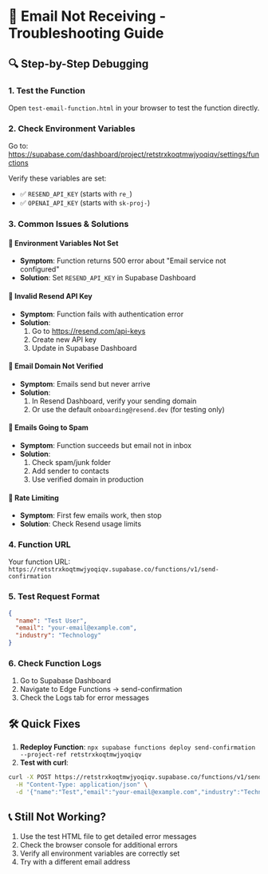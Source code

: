 # 📧 Email Not Receiving - Troubleshooting Guide

## 🔍 Step-by-Step Debugging

### 1. **Test the Function**
Open `test-email-function.html` in your browser to test the function directly.

### 2. **Check Environment Variables**
Go to: https://supabase.com/dashboard/project/retstrxkoqtmwjyoqiqv/settings/functions

Verify these variables are set:
- ✅ `RESEND_API_KEY` (starts with `re_`)
- ✅ `OPENAI_API_KEY` (starts with `sk-proj-`)

### 3. **Common Issues & Solutions**

#### 🚨 **Environment Variables Not Set**
- **Symptom**: Function returns 500 error about "Email service not configured"
- **Solution**: Set `RESEND_API_KEY` in Supabase Dashboard

#### 🚨 **Invalid Resend API Key**
- **Symptom**: Function fails with authentication error
- **Solution**: 
  1. Go to https://resend.com/api-keys
  2. Create new API key
  3. Update in Supabase Dashboard

#### 🚨 **Email Domain Not Verified**
- **Symptom**: Emails send but never arrive
- **Solution**: 
  1. In Resend Dashboard, verify your sending domain
  2. Or use the default `onboarding@resend.dev` (for testing only)

#### 🚨 **Emails Going to Spam**
- **Symptom**: Function succeeds but email not in inbox
- **Solution**: 
  1. Check spam/junk folder
  2. Add sender to contacts
  3. Use verified domain in production

#### 🚨 **Rate Limiting**
- **Symptom**: First few emails work, then stop
- **Solution**: Check Resend usage limits

### 4. **Function URL**
Your function URL: `https://retstrxkoqtmwjyoqiqv.supabase.co/functions/v1/send-confirmation`

### 5. **Test Request Format**
```json
{
  "name": "Test User",
  "email": "your-email@example.com",
  "industry": "Technology"
}
```

### 6. **Check Function Logs**
1. Go to Supabase Dashboard
2. Navigate to Edge Functions → send-confirmation
3. Check the Logs tab for error messages

## 🛠️ Quick Fixes

1. **Redeploy Function**: `npx supabase functions deploy send-confirmation --project-ref retstrxkoqtmwjyoqiqv`
2. **Test with curl**:
```bash
curl -X POST https://retstrxkoqtmwjyoqiqv.supabase.co/functions/v1/send-confirmation \
  -H "Content-Type: application/json" \
  -d '{"name":"Test","email":"your-email@example.com","industry":"Technology"}'
```

## 📞 Still Not Working?
1. Use the test HTML file to get detailed error messages
2. Check the browser console for additional errors
3. Verify all environment variables are correctly set
4. Try with a different email address